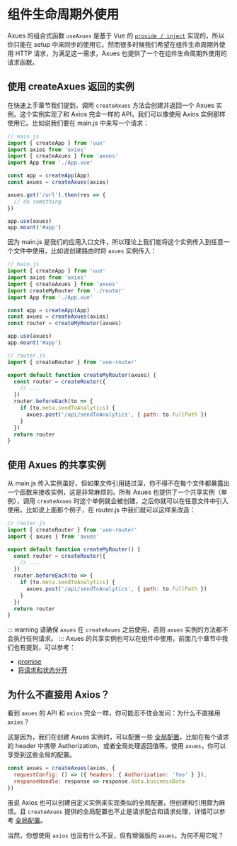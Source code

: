 # 组件生命周期外使用

Axues 的组合式函数 `useAxues` 是基于 Vue 的 [`provide / inject`](https://cn.vuejs.org/guide/components/provide-inject.html#inject) 实现的，所以你只能在 setup 中来同步的使用它。然而很多时候我们希望在组件生命周期外使用 HTTP 请求，为满足这一需求，Axues 也提供了一个在组件生命周期外使用的请求函数。

## 使用 createAxues 返回的实例

在快速上手章节我们提到，调用 `createAxues` 方法会创建并返回一个 Axues 实例，这个实例实现了和 Axios 完全一样的 API，我们可以像使用 Axios 实例那样使用它。比如说我们要在 main.js 中来写一个请求：

```javascript
// main.js
import { createApp } from 'vue'
import axios from 'axios'
import { createAxues } from 'axues'
import App from './App.vue'

const app = createApp(App)
const axues = createAxues(axios)

axues.get('/url').then(res => {
  // do something
})

app.use(axues)
app.mount('#app')
```

因为 main.js 是我们的应用入口文件，所以理论上我们能将这个实例传入到任意一个文件中使用，比如说创建路由时将 `axues` 实例传入：

```javascript
// main.js
import { createApp } from 'vue'
import axios from 'axios'
import { createAxues } from 'axues'
import createMyRouter from './router'
import App from './App.vue'

const app = createApp(App)
const axues = createAxues(axios)
const router = createMyRouter(axues)

app.use(axues)
app.mount('#app')
```

```javascript
// router.js
import { createRouter } from 'vue-router'

export default function createMyRouter(axues) {
  const router = createRouter({
    // ...
  })
  router.beforeEach(to => {
    if (to.meta.sendToAnalytics) {
      axues.post('/api/sendToAnalytics', { path: to.fullPath })
    }
  })
  return router
}
```

## 使用 Axues 的共享实例

从 main.js 传入实例虽好，但如果文件引用链过深，你不得不在每个文件都暴露出一个函数来接收实例，这是非常麻烦的。所有 Axues 也提供了一个共享实例（单例），调用 `createAxues` 时这个单例就会被创建，之后你就可以在任意文件中引入使用。比如说上面那个例子，在 router.js 中我们就可以这样来改造：

```javascript
// router.js
import { createRouter } from 'vue-router'
import { axues } from 'axues'

export default function createMyRouter() {
  const router = createRouter({
    // ...
  })
  router.beforeEach(to => {
    if (to.meta.sendToAnalytics) {
      axues.post('/api/sendToAnalytics', { path: to.fullPath })
    }
  })
  return router
}
```

::: warning
请确保 `axues` 在 `createAxues` 之后使用，否则 `axues` 实例的方法都不会执行任何请求。
:::
Axues 的共享实例也可以在组件中使用，前面几个章节中我们也有提到，可以参考：

- [promise](./request-configuration#promise)
- [将请求和状态分开](../getting-started#将请求和状态分开)

## 为什么不直接用 Axios？

看到 `axues` 的 API 和 `axios` 完全一样，你可能忍不住会发问：为什么不直接用 `axios`？

这是因为，我们在创建 Axues 实例时，可以配置一些 [全局配置](/global-configurations)，比如在每个请求的 header 中携带 Authorization，或者全局处理返回值等。使用 `axues`，你可以享受到这些全局的配置。

```javascript
const axues = createAxues(axios, {
  requestConfig: () => ({ headers: { Authorization: 'foo' } }),
  responseHandle: response => response.data.businessData
})
```

虽说 Axios 也可以创建自定义实例来实现类似的全局配置，但创建和引用颇为麻烦。且 `createAxues` 提供的全局配置也不止是请求配合和请求处理，详情可以参考 [全局配置](/global-configurations)。

当然，你想使用 `axios` 也没有什么不妥，但有增强版的 `axues`，为何不用它呢？
